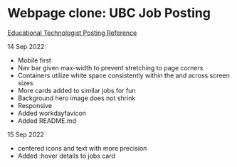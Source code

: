 # Webpage clone: UBC Job Posting

[Educational Technologist Posting Reference](https://ubc.wd10.myworkdayjobs.com/en-US/ubcstaffjobs/job/Educational-Technologist_JR9523)

14 Sep 2022:
- Mobile first
- Nav bar given max-width to prevent stretching to page corners
- Containers utilize white space consistently within the and across screen sizes
- More cards added to similar jobs for fun
- Background hero image does not shrink
- Responsive
- Added workdayfavicon
- Added README.md

15 Sep 2022
- centered icons and text with more precision
- Added :hover details to jobs card
